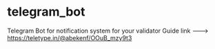 # telegram_bot
Telegram Bot for notification system for your validator
Guide link ---> https://teletype.in/@abekenf/OOuB_mzy9t3 
